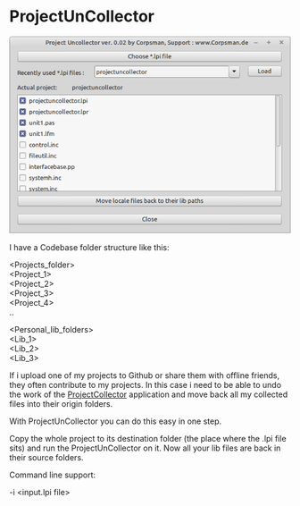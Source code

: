 # ProjectUnCollector

![](preview.png)

I have a Codebase folder structure like this:

<Projects_folder>  
  <Project_1>  
  <Project_2>  
  <Project_3>  
  <Project_4>  
  ..

<Personal_lib_folders>  
 <Lib_1>  
 <Lib_2>  
 <Lib_3>  

If i upload one of my projects to Github or share them with offline friends, they often contribute to my projects. In this case i need to be able to undo the work of the [ProjectCollector](https://github.com/PascalCorpsman/LazarusTools-ProjectCollector) application and move back all my collected files into their origin folders.

With ProjectUnCollector you can do this easy in one step.

Copy the whole project to its destination folder (the place where the .lpi file sits) and run the ProjectUnCollector on it. Now all your lib files are back in their source folders.

Command line support:

-i \<input.lpi file\>
